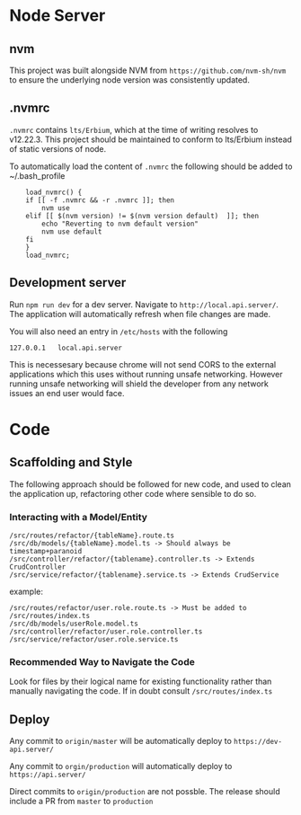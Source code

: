# Node Server

## nvm
This project was built alongside NVM from `https://github.com/nvm-sh/nvm` to ensure the underlying node version was consistently updated.

## .nvmrc
`.nvmrc` contains `lts/Erbium`, which at the time of writing resolves to v12.22.3. This project should be maintained to conform to lts/Erbium instead of static versions of node.

To automatically load the content of `.nvmrc` the following should be added to ~/.bash_profile
```
	load_nvmrc() {
	if [[ -f .nvmrc && -r .nvmrc ]]; then
		nvm use
	elif [[ $(nvm version) != $(nvm version default)  ]]; then
		echo "Reverting to nvm default version"
		nvm use default
	fi
	}
	load_nvmrc;
```

## Development server

Run `npm run dev` for a dev server. Navigate to `http://local.api.server/`. The application will automatically refresh when file changes are made.

You will also need an entry in `/etc/hosts` with the following
```
127.0.0.1	local.api.server
```
This is necessesary because chrome will not send CORS to the external applications which this uses without running unsafe networking. However running unsafe networking will shield the developer from any network issues an end user would face.
# Code
## Scaffolding and Style
The following approach should be followed for new code, and used to clean the application up, refactoring other code where sensible to do so.

### Interacting with a Model/Entity

```
/src/routes/refactor/{tableName}.route.ts
/src/db/models/{tableName}.model.ts -> Should always be timestamp+paranoid
/src/controller/refactor/{tablename}.controller.ts -> Extends CrudController
/src/service/refactor/{tablename}.service.ts -> Extends CrudService
```

example:

```
/src/routes/refactor/user.role.route.ts -> Must be added to /src/routes/index.ts
/src/db/models/userRole.model.ts
/src/controller/refactor/user.role.controller.ts
/src/service/refactor/user.role.service.ts
```

### Recommended Way to Navigate the Code
Look for files by their logical name for existing functionality rather than manually navigating the code. If in doubt consult `/src/routes/index.ts`

## Deploy
Any commit to `origin/master` will be automatically deploy to `https://dev-api.server/`

Any commit to `orgin/production` will automatically deploy to `https://api.server/`

Direct commits to `origin/production` are not possble. The release should include a PR from `master` to `production`
